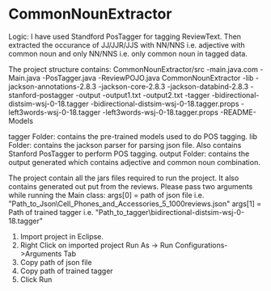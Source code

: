 # CommonNounExtractor

Logic: I have used Standford PosTagger for tagging ReviewText. Then extracted the occurance of JJ/JJR/JJS with NN/NNS i.e. adjective with common noun
and only NN/NNS i.e. only common noun in tagged data.


The project structure contains:
	CommonNounExtractor/src
		-main.java.com
			-Main.java
			-PosTagger.java
			-ReviewPOJO.java
	CommonNounExtractor
		-lib
			-jackson-annotations-2.8.3
			-jackson-core-2.8.3
			-jackson-databind-2.8.3
			-stanford-postagger
		-output
			-output1.txt
			-output2.txt
		-tagger
			-bidirectional-distsim-wsj-0-18.tagger
			-bidirectional-distsim-wsj-0-18.tagger.props
			-left3words-wsj-0-18.tagger
			-left3words-wsj-0-18.tagger.props
			-README-Models

			
			
tagger Folder: contains the pre-trained models used to do POS tagging.
lib Folder: contains the jackson parser for parsing json file. Also contains Stanford PosTagger to perform POS tagging.
output Folder: contains the output generated which contains adjective and common noun combination.
			

The project contain all the jars files required to run the project. It also contains generated out	put from the reviews.
Please pass two arguments while running the Main class: 
args[0] = path of json file i.e. "Path_to_Json\\Cell_Phones_and_Accessories_5_1000reviews.json"
args[1] = Path of trained tagger i.e. "Path_to_tagger\\bidirectional-distsim-wsj-0-18.tagger"


1. Import project in Eclipse.
2. Right Click on imported project Run As -> Run Configurations->Arguments Tab
3. Copy path of json file
4. Copy path of trained tagger 
5. Click Run
